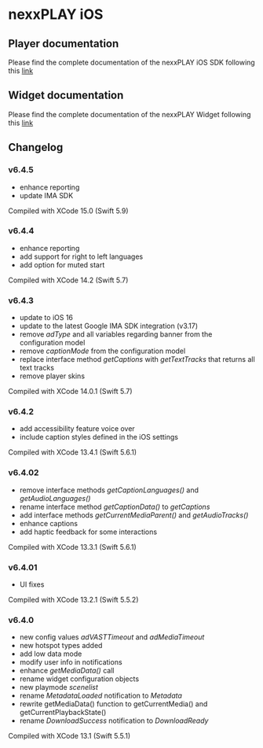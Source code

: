# nexxPLAY iOS 

## Player documentation

Please find the complete documentation of the nexxPLAY iOS SDK following this [link](https://play.docs.nexx.cloud/native-players/nexxplay-for-ios)

## Widget documentation

Please find the complete documentation of the nexxPLAY Widget following this [link](https://play.docs.nexx.cloud/widgets/widgets-for-native-apps/ios-widget)

## Changelog

### v6.4.5
- enhance reporting
- update IMA SDK

Compiled with XCode 15.0 (Swift 5.9)

### v6.4.4
- enhance reporting
- add support for right to left languages
- add option for muted start

Compiled with XCode 14.2 (Swift 5.7)

### v6.4.3
- update to iOS 16
- update to the latest Google IMA SDK integration (v3.17)
- remove _adType_ and all variables regarding banner from the configuration model
- remove _captionMode_ from the configuration model
- replace interface method _getCaptions_ with _getTextTracks_ that returns all text tracks
- remove player skins

Compiled with XCode 14.0.1 (Swift 5.7)

### v6.4.2
- add accessibility feature voice over
- include caption styles defined in the iOS settings

Compiled with XCode 13.4.1 (Swift 5.6.1)

### v6.4.02

- remove interface methods _getCaptionLanguages()_ and _getAudioLanguages()_
- rename interface method _getCaptionData()_ to _getCaptions_
- add interface methods _getCurrentMediaParent()_ and _getAudioTracks()_
- enhance captions
- add haptic feedback for some interactions

Compiled with XCode 13.3.1 (Swift 5.6.1)

### v6.4.01

- UI fixes

Compiled with XCode 13.2.1 (Swift 5.5.2)

### v6.4.0

- new config values  _adVASTTimeout_ and _adMediaTimeout_  
- new hotspot types added
- add low data mode
- modify user info in notifications
- enhance _getMediaData()_ call
- rename widget configuration objects
- new playmode _scenelist_
- rename _MetadataLoaded_ notification to _Metadata_
- rewrite getMediaData() function to getCurrentMedia() and getCurrentPlaybackState()
- rename _DownloadSuccess_ notification to _DownloadReady_

Compiled with XCode 13.1 (Swift 5.5.1)
